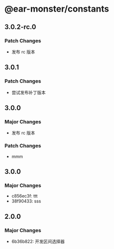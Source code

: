 # @ear-monster/constants

## 3.0.2-rc.0

### Patch Changes

-   发布 rc 版本

## 3.0.1

### Patch Changes

-   尝试发布补丁版本

## 3.0.0

### Major Changes

-   发布 rc 版本

### Patch Changes

-   mmm

## 3.0.0

### Major Changes

-   c856ec3f: ttt
-   38f90433: sss

## 2.0.0

### Major Changes

-   6b36b822: 开发区间选择器
